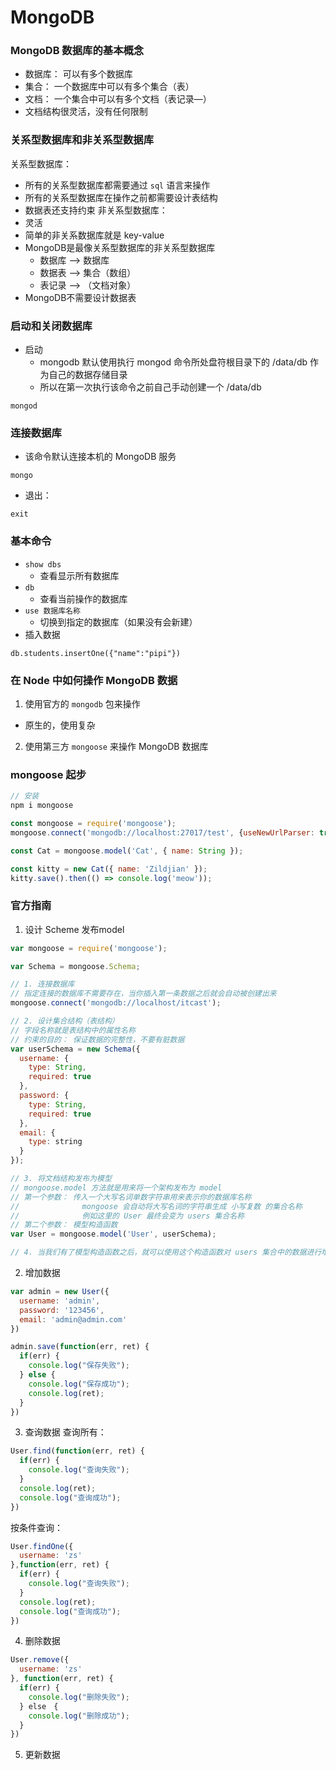 # MongoDB 
### MongoDB 数据库的基本概念
- 数据库： 可以有多个数据库
- 集合： 一个数据库中可以有多个集合（表）
- 文档： 一个集合中可以有多个文档（表记录—）
- 文档结构很灵活，没有任何限制

### 关系型数据库和非关系型数据库
关系型数据库：
- 所有的关系型数据库都需要通过 `sql` 语言来操作
- 所有的关系型数据库在操作之前都需要设计表结构
- 数据表还支持约束
非关系型数据库：
- 灵活
- 简单的非关系数据库就是 key-value
- MongoDB是最像关系型数据库的非关系型数据库
  - 数据库 --> 数据库
  - 数据表 --> 集合（数组）
  - 表记录 --> （文档对象）
- MongoDB不需要设计数据表

### 启动和关闭数据库
- 启动
  - mongodb 默认使用执行 mongod 命令所处盘符根目录下的 /data/db 作为自己的数据存储目录
  - 所以在第一次执行该命令之前自己手动创建一个 /data/db
```
mongod
```

### 连接数据库
- 该命令默认连接本机的 MongoDB 服务
```
mongo
```
- 退出：
```
exit
```

### 基本命令
- `show dbs`
  - 查看显示所有数据库
- `db`
  - 查看当前操作的数据库
- `use 数据库名称` 
  - 切换到指定的数据库（如果没有会新建）
- 插入数据
```shell
db.students.insertOne({"name":"pipi"})
```

### 在 Node 中如何操作 MongoDB 数据
1. 使用官方的 `mongodb` 包来操作
- 原生的，使用复杂
2. 使用第三方 `mongoose` 来操作 MongoDB 数据库


### mongoose 起步
```javascript
// 安装
npm i mongoose

const mongoose = require('mongoose');
mongoose.connect('mongodb://localhost:27017/test', {useNewUrlParser: true, useUnifiedTopology: true});

const Cat = mongoose.model('Cat', { name: String });

const kitty = new Cat({ name: 'Zildjian' });
kitty.save().then(() => console.log('meow'));
```

### 官方指南
1. 设计 Scheme  发布model
```javascript
var mongoose = require('mongoose');

var Schema = mongoose.Schema;

// 1. 连接数据库
// 指定连接的数据库不需要存在，当你插入第一条数据之后就会自动被创建出来
mongoose.connect('mongodb://localhost/itcast');

// 2. 设计集合结构（表结构）
// 字段名称就是表结构中的属性名称
// 约束的目的： 保证数据的完整性，不要有脏数据
var userSchema = new Schema({
  username: {
    type: String,
    required: true
  },
  password: {
    type: String,
    required: true
  },
  email: {
    type: string
  }
});

// 3. 将文档结构发布为模型
// mongoose.model 方法就是用来将一个架构发布为 model
// 第一个参数： 传入一个大写名词单数字符串用来表示你的数据库名称
//              mongoose 会自动将大写名词的字符串生成 小写复数 的集合名称
//              例如这里的 User 最终会变为 users 集合名称
// 第二个参数： 模型构造函数
var User = mongoose.model('User', userSchema);

// 4. 当我们有了模型构造函数之后，就可以使用这个构造函数对 users 集合中的数据进行增删改查了

```

2. 增加数据
```javascript
var admin = new User({
  username: 'admin',
  password: '123456',
  email: 'admin@admin.com'
})

admin.save(function(err, ret) {
  if(err) {
    console.log("保存失败");
  } else {
    console.log("保存成功");
    console.log(ret);
  }
})
```

3. 查询数据
查询所有：
```javascript
User.find(function(err, ret) {
  if(err) {
    console.log("查询失败");
  } 
  console.log(ret);
  console.log("查询成功");
})
```

按条件查询：
```javascript
User.findOne({
  username: 'zs'
},function(err, ret) {
  if(err) {
    console.log("查询失败");
  } 
  console.log(ret);
  console.log("查询成功");
})
```


4. 删除数据
```javascript
User.remove({
  username: 'zs'
}, function(err, ret) {
  if(err) {
    console.log("删除失败");
  } else　{
    console.log("删除成功");
  }
})
```

5. 更新数据